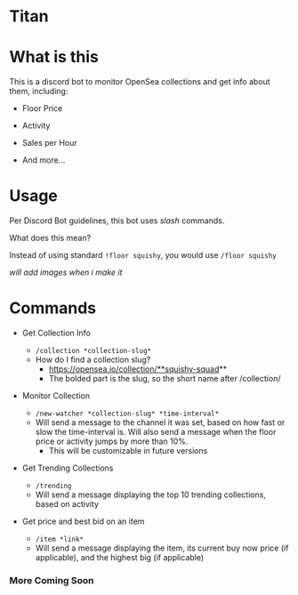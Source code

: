 
#  Titan

  

#  **What is this**

This is a discord bot to monitor OpenSea collections and get info about them, including:

- Floor Price

- Activity

- Sales per Hour

- And more...

  

#  **Usage**

Per Discord Bot guidelines, this bot uses *slash* commands.

  

What does this mean?

  

Instead of using standard ``!floor squishy``, you would use ``/floor squishy``

  

*will add images when i make it*

  

#  Commands

- Get Collection Info
	- ``/collection *collection-slug*``
	- How do I find a collection slug?
		- https://opensea.io/collection/**squishy-squad**
		- The bolded part is the slug, so the short name after /collection/
		
- Monitor Collection
	- ``/new-watcher *collection-slug* *time-interval*``
	- Will send a message to the channel it was set, based on how fast or slow the time-interval is. Will also send a message when the floor price or activity jumps by more than 10%.
		- This will be customizable in future versions
	
- Get Trending Collections
	- ``/trending``
	- Will send a message displaying the top 10 trending collections, based on activity
	
- Get price and best bid on an item
	- ``/item *link*``
	- Will send a message displaying the item, its current buy now price (if applicable), and the highest big (if applicable)

### More Coming Soon
